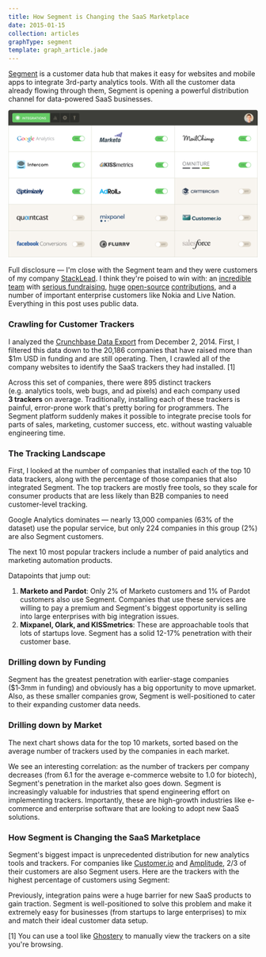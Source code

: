 ```yaml
---
title: How Segment is Changing the SaaS Marketplace
date: 2015-01-15
collection: articles
graphType: segment
template: graph_article.jade
---
```


[Segment](https://segment.com/) is a customer data hub that makes it easy for websites and mobile apps to integrate 3rd-party analytics tools.
With all the customer data already flowing through them, Segment is opening a powerful distribution channel for data-powered SaaS businesses.

<img src="images/segment_integrations.png" class="img-segment-integrations"></img>

Full disclosure &mdash; I'm close with the Segment team and they were customers of my company [StackLead](https://stacklead.com/).
I think they're poised to win with:
an [incredible team](http://www.forbes.com/pictures/mll45kfhf/calvin-french-owen-25-ian-storm-taylor-25-llya-volodarsky-24-peter-reinhardt-25/) with [serious fundraising](http://www.forbes.com/sites/benkepes/2014/10/08/segment-raises-15m-for-a-customer-data-hub/),
[huge](https://github.com/segmentio/analytics.js) [open-source](https://github.com/segmentio/myth) [contributions](https://github.com/segmentio/nightmare),
and a number of important enterprise customers like Nokia and Live Nation.
Everything in this post uses public data.

### Crawling for Customer Trackers

I analyzed the [Crunchbase Data Export](https://info.crunchbase.com/about/crunchbase-data-exports/) from December 2, 2014.
First, I filtered this data down to the 20,186 companies that have raised more than $1m USD in funding and are still operating.
Then, I crawled all of the company websites to identify the SaaS trackers they had installed.&nbsp;[1]

Across this set of companies, there were 895 distinct trackers (e.g.&nbsp;analytics tools, web bugs, and ad pixels) and each company used **3&nbsp;trackers** on average.
Traditionally, installing each of these trackers is painful, error-prone work that's pretty boring for programmers.
The Segment platform suddenly makes it possible to integrate precise tools for parts of sales, marketing, customer success, etc. without wasting valuable engineering time.

### The Tracking Landscape

First, I looked at the number of companies that installed each of the top 10 data trackers, along with the percentage of those companies that also integrated Segment.
The top trackers are mostly free tools, so they scale for consumer products that are less likely than B2B companies to need customer-level tracking.

<div id="popular-chart1" class="chart">
</div>

Google Analytics dominates &mdash; nearly 13,000 companies (63% of the dataset) use the popular service, but only 224 companies in this group (2%) are also Segment customers.

The next 10 most popular trackers include a number of paid analytics and marketing automation products.

<div id="popular-chart2" class="chart">
</div>

Datapoints that jump out:
1. **Marketo and Pardot**: Only 2% of Marketo customers and 1% of Pardot customers also use Segment.
Companies that use these services are willing to pay a premium and Segment's biggest opportunity is selling into large enterprises with big integration issues.
2. **Mixpanel, Olark, and KISSmetrics**: These are approachable tools that lots of startups love.
   Segment has a solid 12-17% penetration with their customer base.

### Drilling down by Funding

Segment has the greatest penetration with earlier-stage companies ($1&#8209;3mm in funding) and obviously has a big opportunity to move upmarket.
Also, as these smaller companies grow, Segment is well-positioned to cater to their expanding customer data needs.

<div id="funding-chart" class="chart">
</div>

### Drilling down by Market

The next chart shows data for the top 10 markets, sorted based on the average number of trackers used by the companies in each market.

<div id="market-chart" class="chart">
</div>

We see an interesting correlation: as the number of trackers per company decreases (from 6.1 for the average e-commerce website to 1.0 for biotech), Segment's penetration in the market also goes down.
Segment is increasingly valuable for industries that spend engineering effort on implementing trackers.
Importantly, these are high-growth industries like e-commerce and enterprise software that are looking to adopt new SaaS solutions.

### How Segment is Changing the SaaS Marketplace

Segment's biggest impact is unprecedented distribution for new analytics tools and trackers.
For companies like [Customer.io](http://customer.io/) and [Amplitude](https://amplitude.com/), 2/3 of their customers are also Segment users.
Here are the trackers with the highest percentage of customers using Segment:

<div id="changing-chart" class="chart">
</div>

Previously, integration pains were a huge barrier for new SaaS products to gain traction.
Segment is well-positioned to solve this problem and make it extremely easy for businesses (from startups to large enterprises) to mix and match their ideal customer data setup.

[1] You can use a tool like [Ghostery](https://www.ghostery.com) to manually view the trackers on a site you're browsing.
